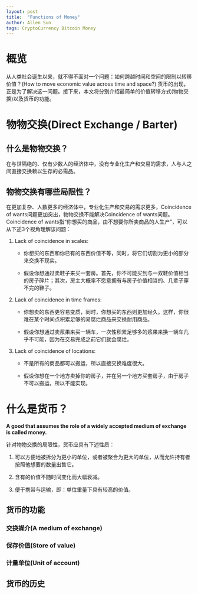 ```yaml
---
layout: post
title:  "Functions of Money"
author: Allen Sun
tags: CryptoCurrency Bitcoin Money
---
```


# 概览

从人类社会诞生以来，就不得不面对一个问题：如何跨越时间和空间的限制以转移价值？(How to move economic value across time and space?) 货币的出现，正是为了解决这一问题。接下来，本文将分别介绍最简单的价值转移方式(物物交换)以及货币的功能。

# 物物交换(Direct Exchange / Barter)

## 什么是物物交换？

在与世隔绝的、仅有少数人的经济体中，没有专业化生产和交易的需求，人与人之间直接交换赖以生存的必需品。

## 物物交换有哪些局限性？

在更加复杂、人数更多的经济体中，专业化生产和交易的需求更多，Coincidence of wants问题更加突出，物物交换不能解决Coincidence of wants问题。Coincidence of wants指“你想买的商品，由不想要你所卖商品的人生产”，可以从下述3个视角理解该问题：

1. Lack of coincidence in scales: 

    - 你想买的东西和你已有的东西价值不等，同时，将它们切割为更小的部分来交换不现实。

    - 假设你想通过卖鞋子来买一套房。首先，你不可能买到与一双鞋价值相当的房子碎片；其次，房主大概率不愿意拥有与房子价值相当的、几辈子穿不完的鞋子。

2. Lack of coincidence in time frames: 

    - 你想卖的东西更容易变质，同时，你想买的东西则更加经久。这样，你很难在某个时间点积累足够的易腐烂商品来交换耐用商品。

    - 假设你想通过卖浆果来买一辆车，一次性积累足够多的浆果来换一辆车几乎不可能，因为在交易完成之前它们就会腐烂。

3. Lack of coincidence of locations: 

    - 不是所有的商品都可以搬运，所以直接交换难度很大。

    - 假设你想在一个地方卖掉你的房子，并在另一个地方买套房子，由于房子不可以搬运，所以不能实现。

# 什么是货币？

**A good that assumes the role of a widely accepted medium of exchange is called money.**

针对物物交换的局限性，货币应具有下述性质：

1. 可以方便地被拆分为更小的单位，或者被聚合为更大的单位，从而允许持有者按照他想要的数量出售它。

2. 含有的价值不随时间变化而大幅衰减。

3. 便于携带与运输，即：单位重量下具有较高的价值。

## 货币的功能

### 交换媒介(A medium of exchange)

### 保存价值(Store of value)

### 计量单位(Unit of account)

## 货币的历史
